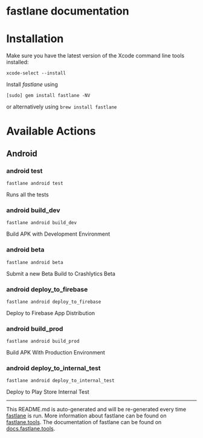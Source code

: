 fastlane documentation
================
# Installation

Make sure you have the latest version of the Xcode command line tools installed:

```
xcode-select --install
```

Install _fastlane_ using
```
[sudo] gem install fastlane -NV
```
or alternatively using `brew install fastlane`

# Available Actions
## Android
### android test
```
fastlane android test
```
Runs all the tests
### android build_dev
```
fastlane android build_dev
```
Build APK with Development Environment
### android beta
```
fastlane android beta
```
Submit a new Beta Build to Crashlytics Beta
### android deploy_to_firebase
```
fastlane android deploy_to_firebase
```
Deploy to Firebase App Distribution
### android build_prod
```
fastlane android build_prod
```
Build APK With Production Environment
### android deploy_to_internal_test
```
fastlane android deploy_to_internal_test
```
Deploy to Play Store Internal Test

----

This README.md is auto-generated and will be re-generated every time [fastlane](https://fastlane.tools) is run.
More information about fastlane can be found on [fastlane.tools](https://fastlane.tools).
The documentation of fastlane can be found on [docs.fastlane.tools](https://docs.fastlane.tools).

